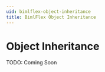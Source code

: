 ```yaml
---
uid: bimlflex-object-inheritance
title: BimlFlex Object Inheritance
---
```

# Object Inheritance

TODO: Coming Soon